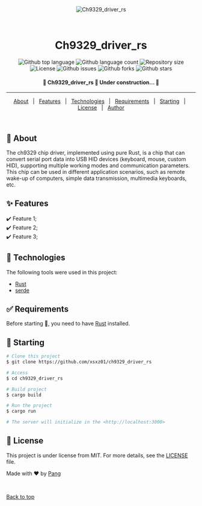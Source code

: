<div align="center" id="top"> 
  <img src="./.github/app.gif" alt="Ch9329_driver_rs" />

  &#xa0;

  <!-- <a href="https://ch9329_driver_rs.netlify.app">Demo</a> -->
</div>

<h1 align="center">Ch9329_driver_rs</h1>

<p align="center">
  <img alt="Github top language" src="https://img.shields.io/github/languages/top/xsxz01/ch9329_driver_rs?color=56BEB8">

  <img alt="Github language count" src="https://img.shields.io/github/languages/count/xsxz01/ch9329_driver_rs?color=56BEB8">

  <img alt="Repository size" src="https://img.shields.io/github/repo-size/xsxz01/ch9329_driver_rs?color=56BEB8">

  <img alt="License" src="https://img.shields.io/github/license/xsxz01/ch9329_driver_rs?color=56BEB8">

  <img alt="Github issues" src="https://img.shields.io/github/issues/xsxz01/ch9329_driver_rs?color=56BEB8" />

  <img alt="Github forks" src="https://img.shields.io/github/forks/xsxz01/ch9329_driver_rs?color=56BEB8" />

  <img alt="Github stars" src="https://img.shields.io/github/stars/xsxz01/ch9329_driver_rs?color=56BEB8" />
</p>

<!-- Status -->

<h4 align="center"> 
	🚧  Ch9329_driver_rs 🚀 Under construction...  🚧
</h4> 

<hr>

<p align="center">
  <a href="#dart-about">About</a> &#xa0; | &#xa0; 
  <a href="#sparkles-features">Features</a> &#xa0; | &#xa0;
  <a href="#rocket-technologies">Technologies</a> &#xa0; | &#xa0;
  <a href="#white_check_mark-requirements">Requirements</a> &#xa0; | &#xa0;
  <a href="#checkered_flag-starting">Starting</a> &#xa0; | &#xa0;
  <a href="#memo-license">License</a> &#xa0; | &#xa0;
  <a href="https://github.com/xsxz01" target="_blank">Author</a>
</p>

<br>

## :dart: About ##

The ch9329 chip driver, implemented using pure Rust, is a chip that can convert serial port data into USB HID devices (keyboard, mouse, custom HID), supporting multiple working modes and communication parameters. This chip can be used in different application scenarios, such as remote wake-up of computers, simple data transmission, multimedia keyboards, etc.

## :sparkles: Features ##

:heavy_check_mark: Feature 1;\
:heavy_check_mark: Feature 2;\
:heavy_check_mark: Feature 3;

## :rocket: Technologies ##

The following tools were used in this project:

- [Rust](https://www.rust-lang.org/)
- [serde](https://serde.rs/)

## :white_check_mark: Requirements ##

Before starting :checkered_flag:, you need to have [Rust](https://www.rust-lang.org/) installed.

## :checkered_flag: Starting ##

```bash
# Clone this project
$ git clone https://github.com/xsxz01/ch9329_driver_rs

# Access
$ cd ch9329_driver_rs

# Build project
$ cargo build

# Run the project
$ cargo run

# The server will initialize in the <http://localhost:3000>
```

## :memo: License ##

This project is under license from MIT. For more details, see the [LICENSE](LICENSE) file.


Made with :heart: by <a href="https://github.com/xsxz01" target="_blank">Pang</a>

&#xa0;

<a href="#top">Back to top</a>
